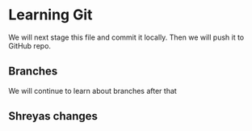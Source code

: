 # Learning Git
We will next stage this file and commit it locally. Then we will push it to GitHub repo.

## Branches
We will continue to learn about branches after that

## Shreyas changes